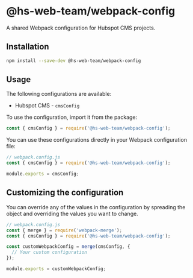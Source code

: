 # @hs-web-team/webpack-config

A shared Webpack configuration for Hubspot CMS projects.

## Installation

```bash
npm install --save-dev @hs-web-team/webpack-config
```

## Usage

The following configurations are available:

* Hubspot CMS - `cmsConfig`

To use the configuration, import it from the package:

```js
const { cmsConfig } = require('@hs-web-team/webpack-config');
```

You can use these configurations directly in your Webpack configuration file:

```js
// webpack.config.js
const { cmsConfig } = require('@hs-web-team/webpack-config');

module.exports = cmsConfig;
```

## Customizing the configuration

You can override any of the values in the configuration by spreading the object and overriding the values you want to change.

```js
// webpack.config.js
const { merge } = require('webpack-merge');
const { cmsConfig } = require('@hs-web-team/webpack-config');

const customWebpackConfig = merge(cmsConfig, {
  // Your custom configuration
});

module.exports = customWebpackConfig;
```
